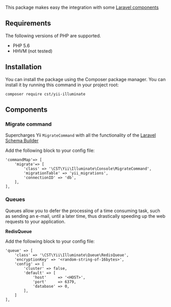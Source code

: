 This package makes easy the integration with some [Laravel components](https://github.com/illuminate)

## Requirements

The following versions of PHP are supported.

* PHP 5.6
* HHVM (not tested)

## Installation

You can install the package using the Composer package manager. You can install it by running this command in your project root:

```
composer require cst/yii-illuminate
```

## Components

### Migrate command

Supercharges Yii `MigrateCommand` with all the functionality of the [Laravel Schema Builder](http://laravel.com/docs/5.0/schema)

Add the following block to your config file:

```
'commandMap'=> [
    'migrate'=> [
        'class' => '\CST\Yii\Illuminate\Console\MigrateCommand',
        'migrationTable' => 'yii_migrations',
        'connectionID' => 'db',
    ],
],
```

### Queues

Queues allow you to defer the processing of a time consuming task, such as sending an e-mail, until a later time, thus drastically speeding up the web requests to your application.

**RedisQueue**

Add the following block to your config file:

```
'queue' => [
    'class' => '\CST\Yii\Illuminate\Queue\RedisQueue',
    'encryptionKey' => '<random-string-of-16bytes>',
    'config' => [
        'cluster' => false,
        'default' => [
            'host'     => '<HOST>',
            'port'     => 6379,
            'database' => 0,
        ],
    ]
],
```
